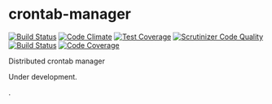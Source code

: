 # crontab-manager

[![Build Status](https://travis-ci.org/crontab-manager/crontab-manager.svg?branch=master)](https://travis-ci.org/crontab-manager/crontab-manager)
[![Code Climate](https://codeclimate.com/github/crontab-manager/crontab-manager/badges/gpa.svg)](https://codeclimate.com/github/crontab-manager/crontab-manager)
[![Test Coverage](https://codeclimate.com/github/crontab-manager/crontab-manager/badges/coverage.svg)](https://codeclimate.com/github/crontab-manager/crontab-manager/coverage)
[![Scrutinizer Code Quality](https://scrutinizer-ci.com/g/crontab-manager/crontab-manager/badges/quality-score.png?b=master)](https://scrutinizer-ci.com/g/crontab-manager/crontab-manager/?branch=master)
[![Build Status](https://scrutinizer-ci.com/g/crontab-manager/crontab-manager/badges/build.png?b=master)](https://scrutinizer-ci.com/g/crontab-manager/crontab-manager/build-status/master)
[![Code Coverage](https://scrutinizer-ci.com/g/crontab-manager/crontab-manager/badges/coverage.png?b=master)](https://scrutinizer-ci.com/g/crontab-manager/crontab-manager/?branch=master)

Distributed crontab manager

Under development.

.
